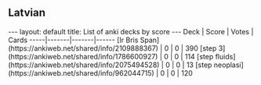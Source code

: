 <h2>Latvian</h2>
---
layout: default
title: List of anki decks by score
---
Deck | Score | Votes | Cards
-----|-------|-------|------
[Ir Bris Span](https://ankiweb.net/shared/info/2109888367) | 0 | 0 | 390
[step 3](https://ankiweb.net/shared/info/1786600927) | 0 | 0 | 114
[step fluids](https://ankiweb.net/shared/info/2075494528) | 0 | 0 | 13
[step neoplasi](https://ankiweb.net/shared/info/962044715) | 0 | 0 | 120
